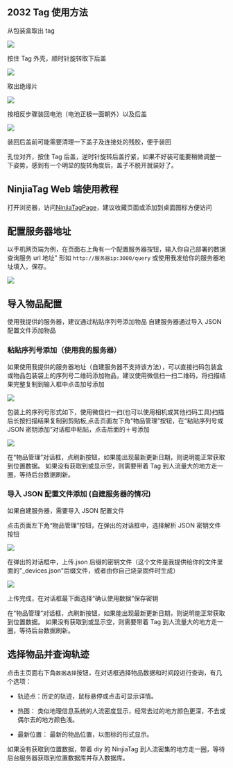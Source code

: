 ## 2032 Tag 使用方法

从包装盒取出 tag

![](../asset/2032_1.jpeg)

按住 Tag 外壳，顺时针旋转取下后盖

![](../asset/2032_4.png)

取出绝缘片

![](../asset/2032_2.jpeg)

按相反步骤装回电池（电池正极一面朝外）以及后盖

![](../asset/2032-3.jpeg)

装回后盖前可能需要清理一下盖子及连接处的残胶，便于装回

孔位对齐，按住 Tag 后盖，逆时针旋转后盖拧紧，如果不好装可能要稍微调整一下姿势，感到有一个明显的旋转角度后，盖子不脱开就装好了。

## NinjiaTag Web 端使用教程

打开浏览器，访问[NinjiaTagPage](https://bd8cca.atomgit.net/NinjiaTagPage/)，建议收藏页面或添加到桌面图标方便访问

## 配置服务器地址

以手机网页端为例，在页面右上角有一个配置服务器按钮，输入你自己部署的数据查询服务 url 地址" 形如 `http://服务器ip:3000/query` 或使用我发给你的服务器地址填入，保存。

![](../asset/page1.jpg)

## 导入物品配置

使用我提供的服务器，建议通过粘贴序列号添加物品
自建服务器通过导入 JSON 配置文件添加物品

### 粘贴序列号添加（使用我的服务器）

如果使用我提供的服务器地址（自建服务器不支持该方法），可以直接扫码包装盒或物品包装袋上的序列号二维码添加物品，建议使用微信扫一扫二维码，将扫描结果完整复制到输入框中点击加号添加

![](../asset/QR.jpg)

包装上的序列号形式如下，使用微信扫一扫(也可以使用相机或其他扫码工具)扫描后长按扫描结果复制到剪贴板,点击页面左下角“物品管理”按钮，在“粘贴序列号或 JSON 密钥添加”对话框中粘贴，点击后面的＋号添加

![](../asset/INPUT1.jpg)

在“物品管理”对话框，点刷新按钮，如果能出现最新更新日期，则说明能正常获取到位置数据。
如果没有获取到或显示空，则需要带着 Tag 到人流量大的地方走一圈，等待后台数据刷新。

### 导入 JSON 配置文件添加 (自建服务器的情况)

如果自建服务器，需要导入 JSON 配置文件

点击页面左下角“物品管理”按钮，在弹出的对话框中，选择解析 JSON 密钥文件按钮

![](../asset/page2.jpg)

在弹出的对话框中，上传.json 后缀的密钥文件（这个文件是我提供给你的文件里面的"\_devices.json"后缀文件，或者由你自己烧录固件时生成）

![](../asset/page3.jpg)

上传完成，在对话框最下面选择“确认使用数据”保存密钥

在“物品管理”对话框，点刷新按钮，如果能出现最新更新日期，则说明能正常获取到位置数据。
如果没有获取到或显示空，则需要带着 Tag 到人流量大的地方走一圈，等待后台数据刷新。

## 选择物品并查询轨迹

点击主页面右下角`数据选择`按钮，在对话框选择物品数据和时间段进行查询，有几个选项：

- 轨迹点：历史的轨迹，鼠标悬停或点击可显示详情。

- 热图： 类似地理信息系统的人流密度显示，经常去过的地方颜色更深，不去或偶尔去的地方颜色浅。
- 最新位置： 最新的物品位置，以图标的形式显示。

如果没有获取到位置数据，带着 diy 的 NinjiaTag 到人流密集的地方走一圈，等待后台服务器获取到位置数据库并存入数据库。
